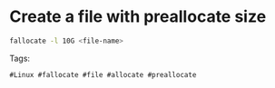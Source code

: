 # Create a file with preallocate size
```bash
fallocate -l 10G <file-name>
```

Tags:
```
#Linux #fallocate #file #allocate #preallocate
```
